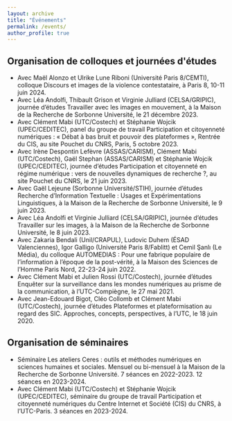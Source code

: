 ```yaml
---
layout: archive
title: "Événements"
permalink: /events/
author_profile: true
---
```


## Organisation de colloques et journées d'études

* Avec Maël Alonzo et Ulrike Lune Riboni (Université Paris 8/CEMTI), colloque Discours et images de la violence contestataire, à Paris 8, 10-11 juin 2024.
* Avec Léa Andolfi, Thibault Grison et Virginie Julliard (CELSA/GRIPIC), journée d’études Travailler avec les images en mouvement, à la Maison de la Recherche de Sorbonne Université, le 21 décembre 2023.
* Avec Clément Mabi (UTC/Costech) et Stéphanie Wojcik (UPEC/CEDITEC), panel du groupe de travail Participation et citoyenneté numériques : « Débat à bas bruit et pouvoir des plateformes », Rentrée du CIS, au site Pouchet du CNRS, Paris, 5 octobre 2023.
* Avec Irène Despontin Lefèvre (ASSAS/CARISM), Clément Mabi (UTC/Costech), Gaël Stephan (ASSAS/CARISM) et Stéphanie Wojcik (UPEC/CEDITEC), journée d’études Participation et citoyenneté en régime numérique : vers de nouvelles dynamiques de recherche ?, au site Pouchet du CNRS, le 21 juin 2023.
* Avec Gaël Lejeune (Sorbonne Université/STIH), journée d’études Recherche d’Information Textuelle : Usages et Expérimentations Linguistiques, à la Maison de la Recherche de Sorbonne Université, le 9 juin 2023.
* Avec Léa Andolfi et Virginie Julliard (CELSA/GRIPIC), journée d’études Travailler sur les images, à la Maison de la Recherche de Sorbonne Université, le 8 juin 2023.
* Avec  Zakaria Bendali (Unil/CRAPUL), Ludovic Duhem (ÉSAD Valenciennes), Igor Galligo (Université Paris 8/Fablitt) et Cemil Şanlı (Le Média), du colloque AUTOMEDIAS : Pour une fabrique populaire de l’information à l’époque de la post-vérité, à la Maison des Sciences de l’Homme Paris Nord, 22-23-24 juin 2022.
* Avec Clément Mabi et Julien Rossi (UTC/Costech), journée d’études Enquêter sur la surveillance dans les mondes numériques au prisme de la communication, à l’UTC-Compiègne, le 27 mai 2021.
* Avec Jean-Edouard Bigot, Cléo Collomb et Clément Mabi (UTC/Costech), journée d’études Plateformes et plateformisation au regard des SIC. Approches, concepts, perspectives, à l’UTC, le 18 juin 2020.

## Organisation de séminaires
* Séminaire Les ateliers Ceres : outils et méthodes numériques en sciences humaines et sociales. Mensuel ou bi-mensuel à la Maison de la Recherche de Sorbonne Université. 7 séances en 2022-2023. 12 séances en 2023-2024.
* Avec Clément Mabi (UTC/Costech) et Stéphanie Wojcik (UPEC/CEDITEC), séminaire du groupe de travail Participation et citoyenneté numériques du Centre Internet et Société (CIS) du CNRS, à l’UTC-Paris. 3 séances en 2023-2024.

